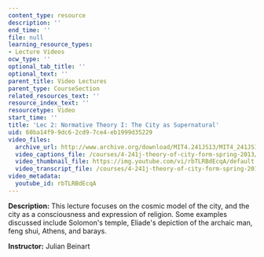 ```yaml
---
content_type: resource
description: ''
end_time: ''
file: null
learning_resource_types:
- Lecture Videos
ocw_type: ''
optional_tab_title: ''
optional_text: ''
parent_title: Video Lectures
parent_type: CourseSection
related_resources_text: ''
resource_index_text: ''
resourcetype: Video
start_time: ''
title: 'Lec 2: Normative Theory I: The City as Supernatural'
uid: 60ba14f9-9dc6-2cd9-7ce4-eb1999d35229
video_files:
  archive_url: http://www.archive.org/download/MIT4.241JS13/MIT4_241JS13_lec02_300k.mp4
  video_captions_file: /courses/4-241j-theory-of-city-form-spring-2013/aeb95bdde3d15cf883eb45ebf975fcd6_rbTLRBdEcqA.vtt
  video_thumbnail_file: https://img.youtube.com/vi/rbTLRBdEcqA/default.jpg
  video_transcript_file: /courses/4-241j-theory-of-city-form-spring-2013/79a4b670a03ca2c51e5dcda3df8bf016_rbTLRBdEcqA.pdf
video_metadata:
  youtube_id: rbTLRBdEcqA
---
```


**Description:** This lecture focuses on the cosmic model of the city, and the city as a consciousness and expression of religion. Some examples discussed include Solomon's temple, Eliade's depiction of the archaic man, feng shui, Athens, and barays.

**Instructor:** Julian Beinart



